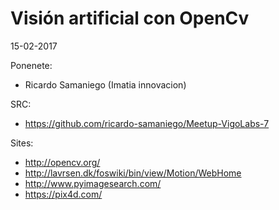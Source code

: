 Visión artificial con OpenCv
======

15-02-2017

Ponenete:

 * Ricardo Samaniego (Imatia innovacion)


SRC:

 * https://github.com/ricardo-samaniego/Meetup-VigoLabs-7


Sites:

 * http://opencv.org/
 * http://lavrsen.dk/foswiki/bin/view/Motion/WebHome
 * http://www.pyimagesearch.com/
 * https://pix4d.com/
